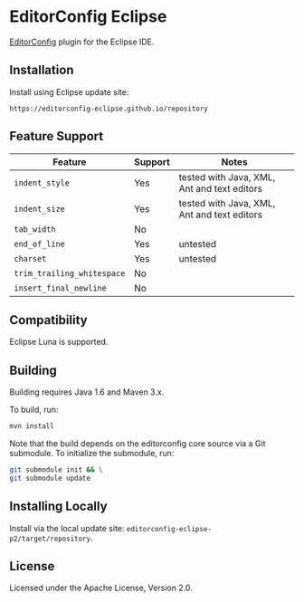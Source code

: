EditorConfig Eclipse
====================

[EditorConfig](https://editorconfig.org/) plugin for the Eclipse IDE.


Installation
------------

Install using Eclipse update site:

    https://editorconfig-eclipse.github.io/repository


Feature Support
---------------

| Feature                    | Support | Notes                                       |
|----------------------------|---------|---------------------------------------------|
| `indent_style`             | Yes     | tested with Java, XML, Ant and text editors |
| `indent_size`              | Yes     | tested with Java, XML, Ant and text editors |
| `tab_width`                | No      |                                             |
| `end_of_line`              | Yes     | untested                                    |
| `charset`                  | Yes     | untested                                    |
| `trim_trailing_whitespace` | No      |                                             |
| `insert_final_newline`     | No      |                                             |


Compatibility
-------------

Eclipse Luna is supported.


Building
--------

Building requires Java 1.6 and Maven 3.x.

To build, run:

```sh
mvn install
```

Note that the build depends on the editorconfig core source via a Git
submodule. To initialize the submodule, run:

```sh
git submodule init && \
git submodule update
```


Installing Locally
------------------

Install via the local update site: `editorconfig-eclipse-p2/target/repository`.


License
-------

Licensed under the Apache License, Version 2.0.

